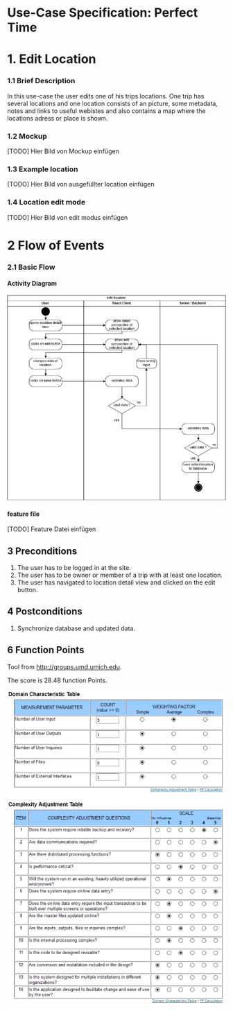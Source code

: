 # Use-Case Specification: Perfect Time
# 1. Edit Location
### 1.1 Brief Description

In this use-case the user edits one of his trips locations. One trip has several locations and one location consists of an picture, some metadata, notes and links to useful webistes and also contains a map where the locations adress or place is shown.

### 1.2 Mockup

[TODO] Hier Bild von Mockup einfügen

### 1.3 Example location

[TODO] Hier Bild von ausgefüllter location einfügen

### 1.4 Location edit mode

[TODO] Hier Bild von edit modus einfügen

# 2 Flow of Events

### 2.1 Basic Flow
#### Activity Diagram

![activity diagram file missing][ad]

[ad]: ./EditLocation_ActivityDiagramm.png "Activity Diagram"

#### feature file

[TODO] Feature Datei einfügen

## 3 Preconditions
1. The user has to be logged in at the site.
2. The user has to be owner or member of a trip with at least one location.
3. The user has navigated to location detail view and clicked on the edit button.

## 4 Postconditions
1. Synchronize database and updated data.

## 6 Function Points
Tool from http://groups.umd.umich.edu.

The score is 28.48 function Points.

![function points file missing][fp]

[fp]: ./EditLocation_FunctionPoints.PNG "Function Points"


